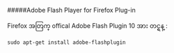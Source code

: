 #####Adobe Flash Player for Firefox Plug-in

Firefox အတြက္ offical Adobe Flash Plugin 10 အား တင္ရန္ :

	sudo apt-get install adobe-flashplugin
